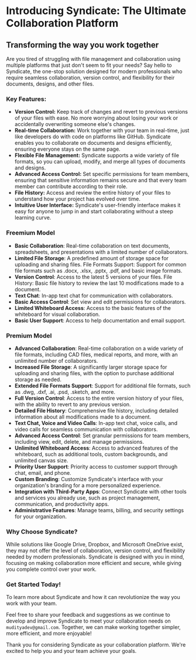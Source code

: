 # Introducing Syndicate: The Ultimate Collaboration Platform

## Transforming the way you work together

Are you tired of struggling with file management and collaboration using multiple platforms that just don't seem to fit your needs? Say hello to Syndicate, the one-stop solution designed for modern professionals who require seamless collaboration, version control, and flexibility for their documents, designs, and other files.

### Key Features:

- **Version Control:** Keep track of changes and revert to previous versions of your files with ease. No more worrying about losing your work or accidentally overwriting someone else's changes.
- **Real-time Collaboration:** Work together with your team in real-time, just like developers do with code on platforms like GitHub. Syndicate enables you to collaborate on documents and designs efficiently, ensuring everyone stays on the same page.
- **Flexible File Management:** Syndicate supports a wide variety of file formats, so you can upload, modify, and merge all types of documents and designs.
- **Advanced Access Control:** Set specific permissions for team members, ensuring that sensitive information remains secure and that every team member can contribute according to their role.
- **File History:** Access and review the entire history of your files to understand how your project has evolved over time.
- **Intuitive User Interface:** Syndicate's user-friendly interface makes it easy for anyone to jump in and start collaborating without a steep learning curve.



### Freemium Model
 - **Basic Collaboration**: Real-time collaboration on text documents, spreadsheets, and presentations with a limited number of collaborators.
 - **Limited File Storage**: A predefined amount of storage space for uploading and sharing files.
File Formats Support: Support for common file formats such as .docx, .xlsx, .pptx, .pdf, and basic image formats.
 - **Version Control**: Access to the latest 5 versions of your files.
File History: Basic file history to review the last 10 modifications made to a document.
 - **Text Chat**: In-app text chat for communication with collaborators.
- **Basic Access Control**: Set view and edit permissions for collaborators.
 - **Limited Whiteboard Access**: Access to the basic features of the whiteboard for visual collaboration.
- **Basic User Support**: Access to help documentation and email support.

### Premium Model
- **Advanced Collaboration**: Real-time collaboration on a wide variety of file formats, including CAD files, medical reports, and more, with an unlimited number of collaborators.
- **Increased File Storage**: A significantly larger storage space for uploading and sharing files, with the option to purchase additional storage as needed.
- **Extended File Formats Support**: Support for additional file formats, such as .dwg, .dxf, .ai, .psd, .sketch, and more.
- **Full Version Control**: Access to the entire version history of your files, with the ability to revert to any previous version.
- **Detailed File History**: Comprehensive file history, including detailed information about all modifications made to a document.
- **Text Chat, Voice and Video Calls**: In-app text chat, voice calls, and video calls for seamless communication with collaborators.
- **Advanced Access Control**: Set granular permissions for team members, including view, edit, delete, and manage permissions.
- **Unlimited Whiteboard Access**: Access to advanced features of the whiteboard, such as additional tools, custom backgrounds, and unlimited canvas size.
- **Priority User Support**: Priority access to customer support through chat, email, and phone.
- **Custom Branding**: Customize Syndicate's interface with your organization's branding for a more personalized experience.
- **Integration with Third-Party Apps**: Connect Syndicate with other tools and services you already use, such as project management, communication, and productivity apps.
- **Administrative Features**: Manage teams, billing, and security settings for your organization.

### Why Choose Syndicate?

While solutions like Google Drive, Dropbox, and Microsoft OneDrive exist, they may not offer the level of collaboration, version control, and flexibility needed by modern professionals. Syndicate is designed with you in mind, focusing on making collaboration more efficient and secure, while giving you complete control over your work.

### Get Started Today!

To learn more about Syndicate and how it can revolutionize the way you work with your team.

Feel free to share your feedback and suggestions as we continue to develop and improve Syndicate to meet your collaboration needs on `mudityadev@gmail.com`.  Together, we can make working together simpler, more efficient, and more enjoyable!

Thank you for considering Syndicate as your collaboration platform. We're excited to help you and your team achieve your goals.
